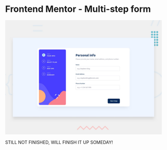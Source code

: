# Frontend Mentor - Multi-step form

![Design preview for the Multi-step form coding challenge](./design/desktop-preview.jpg)

STILL NOT FINISHED, WILL FINISH IT UP SOMEDAY!
